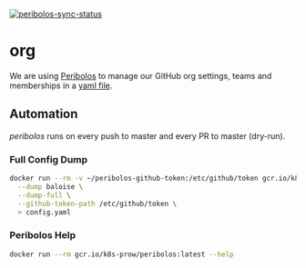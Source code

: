 [![peribolos-sync-status](https://img.shields.io/travis/com/baloise/org/master?label=peribolos%20sync "periblos sync status")](https://travis-ci.com/github/baloise/org)

# org

We are using [Peribolos](https://github.com/kubernetes/test-infra/tree/master/prow/cmd/peribolos) to manage our GitHub org settings, teams and memberships in a [yaml file](config.yaml).

## Automation

*peribolos* runs on every push to master and every PR to master (dry-run).

### Full Config Dump

```bash
docker run --rm -v ~/peribolos-github-token:/etc/github/token gcr.io/k8s-prow/peribolos:latest \
  --dump baloise \
  --dump-full \
  --github-token-path /etc/github/token \
  > config.yaml
```

### Peribolos Help

```bash
docker run --rm gcr.io/k8s-prow/peribolos:latest --help
```
